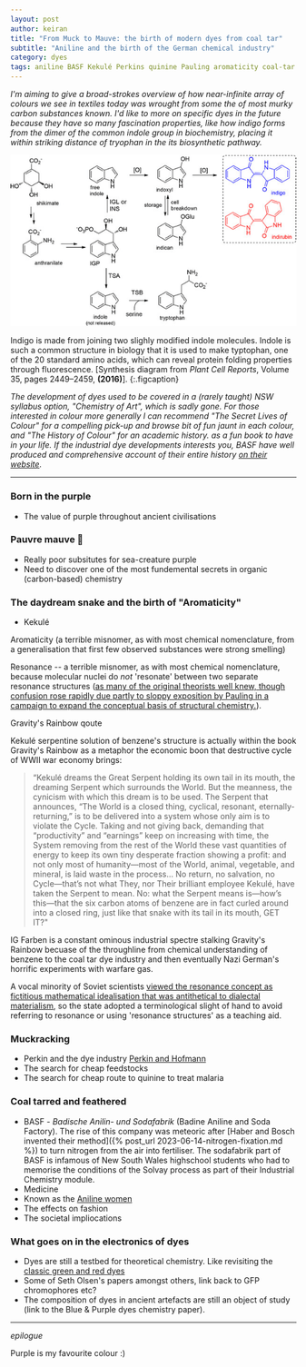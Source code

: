 ```yaml
---
layout: post
author: keiran
title: "From Muck to Mauve: the birth of modern dyes from coal tar"
subtitle: "Aniline and the birth of the German chemical industry"
category: dyes
tags: aniline BASF Kekulé Perkins quinine Pauling aromaticity coal-tar purple 
--- 
```


*I'm aiming to give a broad-strokes overview of how near-infinite array of colours we see in textiles today was wrought from some the of most murky carbon substances known. I'd like to more on specific dyes in the future because they have so many fascination properties, like how indigo forms from the dimer of the common indole group in biochemistry, placing it within striking distance of tryophan in the its biosynthetic pathway.*

![Indigo biosynthesis in plants](../images/indole_metabolism_in_plants.png)

Indigo is made from joining two slighly modified indole molecules. Indole is such a common structure in biology that it is used to make typtophan, one of the 20 standard amino acids, which can reveal protein folding properties through fluorescence.   [Synthesis diagram from *Plant Cell Reports*, Volume 35, pages 2449–2459, **(2016)**].
{:.figcaption}

*The development of dyes used to be covered in a (rarely taught) NSW syllabus option, "Chemistry of Art", which is sadly gone. For those interested in colour more generally I can recommend "The Secret Lives of Colour" for a compelling pick-up and browse bit of fun jaunt in each colour, and "The History of Colour" for an academic history. as a fun book to have in your life. If the industrial dye developments interests you, BASF have well produced and comprehensive account of their entire history [on their website](https://www.basf.com/global/en/who-we-are/history/chronology/1865-1901.html).*

---

### Born in the purple

- The value of purple throughout ancient civilisations

### Pauvre mauve 🪻

- Really poor subsitutes for sea-creature purple
- Need to discover one of the most fundemental secrets in organic (carbon-based) chemistry 

### The daydream snake and the birth of "Aromaticity"

- Kekulé

Aromaticity (a terrible misnomer, as with most chemical nomenclature, from a generalisation that first few observed substances were strong smelling) 

Resonance  -- a terrible misnomer, as with most chemical nomenclature, because molecular nuclei do *not* 'resonate' between two separate resonance structures ([as many of the original theorists well knew, though confusion rose rapidly due partly to sloppy exposition by Pauling in a campaign to expand the conceptual basis of structural chemistry.](https://www.jstor.org/stable/4027968)). 

Gravity's Rainbow qoute

Kekulé serpentine solution of benzene's structure is actually within the book Gravity's Rainbow as a metaphor the economic boon that destructive cycle of WWII war economy brings:
> “Kekulé dreams the Great Serpent holding its own tail in its mouth, the dreaming Serpent which surrounds the World. But the meanness, the cynicism with which this dream is to be used. The Serpent that announces, “The World is a closed thing, cyclical, resonant, eternally-returning,” is to be delivered into a system whose only aim is to violate the Cycle. Taking and not giving back, demanding that “productivity” and “earnings” keep on increasing with time, the System removing from the rest of the World these vast quantities of energy to keep its own tiny desperate fraction showing a profit: and not only most of humanity—most of the World, animal, vegetable, and mineral, is laid waste in the process... No return, no salvation, no Cycle—that’s not what They, nor Their brilliant employee Kekulé, have taken the Serpent to mean. No: what the Serpent means is—how’s this—that the six carbon atoms of benzene are in fact curled around into a closed ring, just like that snake with its tail in its mouth, GET IT?"

IG Farben is a constant ominous industrial spectre stalking Gravity's Rainbow becuase of the throughline from chemical understanding of benzene to the coal tar dye industry and then eventually Nazi German's horrific experiments with warfare gas. 

A vocal minority of Soviet scientists [viewed the resonance concept as fictitious mathematical idealisation that was antithetical to dialectal materialism](
https://www.jstor.org/stable/227752), so the state adopted a terminological slight of hand to avoid referring to resonance or using 'resonance structures' as a teaching aid.  
 
### Muckracking

- Perkin and the dye industry
[Perkin and Hofmann](https://pubs.rsc.org/en/content/articlelanding/1896/ct/ct8966900596)
- The search for cheap feedstocks
- The search for cheap route to quinine to treat malaria 

### Coal tarred and feathered

- BASF - *Badische Anilin- und Sodafabrik* (Badine Aniline and Soda Factory). The rise of this company was meteoric after [Haber and Bosch invented their method]({% post_url 2023-06-14-nitrogen-fixation.md %}) to turn nitrogen from the air into fertiliser. The sodafabrik part of BASF is infamous of New South Wales highschool students who had to memorise the conditions of the Solvay process as part of their Industrial Chemistry module.
- Medicine 
- Known as the [Aniline women](https://www.basf.com/global/images/about-us/history/21252221_BRO_Anilinerinnen_englisch_final.pdf.assetdownload.pdf)
- The effects on fashion 
- The societal impliocations

### What goes on in the electronics of dyes

- Dyes are still a testbed for theoretical chemistry. Like revisiting the [classic green and red dyes](https://pubs.acs.org/doi/abs/10.1021/jp309006e)
- Some of Seth Olsen's papers amongst others, link back to GFP chromophores etc?  
- The composition of dyes in ancient artefacts are still an object of study (link to the Blue & Purple dyes chemistry paper).

---
*epilogue*

Purple is my favourite colour :) 
